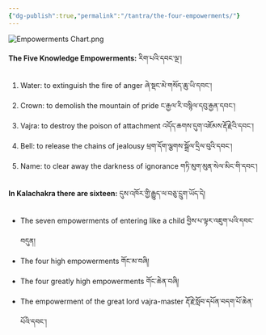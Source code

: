 ```yaml
---
{"dg-publish":true,"permalink":"/tantra/the-four-empowerments/"}
---
```


![Empowerments Chart.png](/img/user/Tantra/Empowerments%20Chart.png)

**The Five Knowledge Empowerments:** རིག་པའི་དབང་ལྔ་།
1. Water: to extinguish the fire of anger ཞེ་སྡང་མེ་གསོད་ཆུ་ཡི་དབང་།
2. Crown: to demolish the mountain of pride ང་རྒྱལ་རི་བསྙིལ་དབུ་རྒྱན་དབང་།
3. Vajra: to destroy the poison of attachment འདོད་ཆགས་དུག་འཇོམས་རྡོ་རྗེའི་དབང་།
4. Bell: to release the chains of jealousy ཕྲག་དོག་ལྕགས་སྒྲོལ་དྲིལ་བུའི་དབང་།
5. Name: to clear away the darkness of ignorance གཏི་མུག་མུན་སེལ་མིང་གི་དབང་།

**In Kalachakra there are sixteen:** དུས་འཁོར་གྱི་རྒྱུད་ལ་བཅུ་དྲུག་ཡོད་དེ།
- The seven empowerments of entering like a child བྱིས་པ་ལྟར་འཇུག་པའི་དབང་བདུན།
- The four high empowerments གོང་མ་བཞི།
- The four greatly high empowerments གོང་ཆེན་བཞི།
- The empowerment of the great lord vajra-master རྡོ་རྗེ་སློབ་དཔོན་བདག་པོ་ཆེན་པོའི་དབང་།